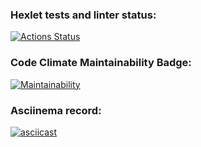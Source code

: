 ### Hexlet tests and linter status:
[![Actions Status](https://github.com/AKKAVA/python-project-49/actions/workflows/hexlet-check.yml/badge.svg)](https://github.com/AKKAVA/python-project-49/actions)

### Code Climate Maintainability Badge:
[![Maintainability](https://api.codeclimate.com/v1/badges/4e1901eeaa42d2fce58c/maintainability)](https://codeclimate.com/github/AKKAVA/python-project-49/maintainability)

### Asciinema record:
[![asciicast](https://asciinema.org/a/SSvQozIXl9Zi4f0wHBHvGhK63.svg)](https://asciinema.org/a/SSvQozIXl9Zi4f0wHBHvGhK63)